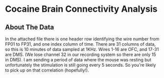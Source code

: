# Cocaine Brain Connectivity Analysis  

## About The Data
In the attached file there is one header row identifying the wire number from FP01 to FP31, and one index column of time.  There are 31 columns of data, so this is 10 minutes of data sampled at 1KHz.  Wires 1-16 are OFC, and 17-31 are DMS.  (We lose channel 32 in our recording system so there are only 15 in DMS).  I am sending a period of data where the mouse was resting but unfortunately the stimulation is still going every 5 seconds.  So you're likely to pick up on that correlation (hopefully!).
